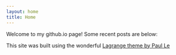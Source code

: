 ```yaml
---
layout: home
title: Home
---
```


Welcome to my github.io page! Some recent posts are below:

This site was built using the wonderful [Lagrange theme by Paul Le](https://github.com/LeNPaul/Lagrange)
